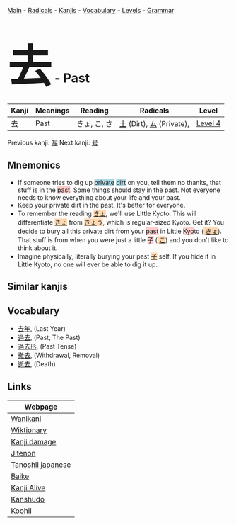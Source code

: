 <style> bigfont {font-size: 100px}</style>
[Main](../index.md) -
[Radicals](../radicals.md) -
[Kanjis](../kanjis.md) -
[Vocabulary](../vocabulary.md) -
[Levels](../levels.md) -
[Grammar](../grammar.md)
# <bigfont> 去</bigfont> - Past 

| Kanji | Meanings | Reading | Radicals | Level |
| --- | --- | --- | --- | --- |
| 去 | Past | きょ, こ, さ | [土](../radicals/土.md) (Dirt), [ム](../radicals/ム.md) (Private),  | [Level 4](../levels/wk_level4.md) |

Previous kanji: [写](写.md) Next kanji: [号](号.md) 

## Mnemonics
 * If someone tries to dig up <span style="background-color:#ADD8E6"> private</span> <span style="background-color:#ADD8E6"> dirt</span> on you, tell them no thanks, that stuff is in the <span style="background-color:#ffcccb"> past</span>. Some things should stay in the past. Not everyone needs to know everything about your life and your past.
* Keep your private dirt in the past. It's better for everyone.
* To remember the reading <span style="background-color:#fed8b1"> [きょ](https://jisho.org/search/きょ)</span>, we'll use Little Kyoto. This will differentiate <span style="background-color:#fed8b1"> [きょ](https://jisho.org/search/きょ)</span> from <span style="background-color:#fed8b1"> [きょ](https://jisho.org/search/きょ)う</span>, which is regular-sized Kyoto. Get it? You decide to bury all this private dirt from your <span style="background-color:#ffcccb"> past</span> in Little <span style="background-color:#ffcccb"> Kyo</span>to (<span style="background-color:#fed8b1"> [きょ](https://jisho.org/search/きょ)</span>). That stuff is from when you were just a little <span style="background-color:#ffcccb"> 子</span> (<span style="background-color:#fed8b1"> [こ](https://jisho.org/search/こ)</span>) and you don't like to think about it.
* Imagine physically, literally burying your past <span style="background-color:#fed8b1"> [子](https://jisho.org/search/子)</span> self. If you hide it in Little Kyoto, no one will ever be able to dig it up.


## Similar kanjis
 


## Vocabulary
 * [去年](../vocabulary/去.md), (Last Year)
* [過去](../vocabulary/去.md), (Past, The Past)
* [過去形](../vocabulary/去.md), (Past Tense)
* [撤去](../vocabulary/去.md), (Withdrawal, Removal)
* [逝去](../vocabulary/去.md), (Death)



## Links 

| Webpage |
| --- |
| [Wanikani          ](https://www.wanikani.com/kanji/去) |
| [Wiktionary        ](https://en.wiktionary.org/wiki/去) |
| [Kanji damage      ](http://www.kanjidamage.com/kanji/search?utf8=✓&q=去) |
| [Jitenon           ](https://jitenon.com/kanji/去) |
| [Tanoshii japanese ](https://www.tanoshiijapanese.com/dictionary/kanji.cfm?k=去) |
| [Baike             ](https://baike.baidu.com/item/去) |
| [Kanji Alive       ](https://app.kanjialive.com/去) |
| [Kanshudo          ](https://www.kanshudo.com/searchmn?q=去) |
| [Koohii            ](https://kanji.koohii.com/study/kanji/去) |
